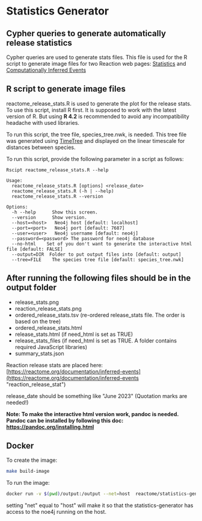 # Statistics Generator

## Cypher queries to generate automatically release statistics

Cypher queries are used to generate stats files. This file is used for the R script to generate image files for two Reaction web pages: [Statistics](https://reactome.org/about/statistics "Statistics") and [Computationally Inferred Events](https://reactome.org/documentation/inferred-events "Computationally Inferred Events")

## R script to generate image files

reactome_release_stats.R is used to generate the plot for the release stats. To use this script, install R first. It is supposed to work with the latest version of R. But using **R 4.2** is recommended to avoid any incompatibility headache with used libraries. 

To run this script, the tree file, species_tree.nwk, is needed. This tree file was generated using [TimeTree](http://timetree.org "timetree") and displayed on the linear timescale for distances between species.

To run this script, provide the following parameter in a script as follows:

```
Rscipt reactome_release_stats.R --help
```

```
Usage:
  reactome_release_stats.R [options] <release_date>
  reactome_release_stats.R (-h | --help)
  reactome_release_stats.R --version

Options:
  -h --help      Show this screen.
  --version      Show version.
  --host=<host>   Neo4j host [default: localhost]
  --port=<port>   Neo4j port [default: 7687]
  --user=<user>   Neo4j username [default: neo4j]
  --password=<password> The password for neo4j database
  --no-html    Set of you don't want to generate the interactive html file [default: FALSE]
  --output=DIR  Folder to put output files into [default: output]
  --tree=FILE    The species tree file [default: species_tree.nwk]
```
## After running the following files should be in the output folder

- release_stats.png
- reaction_release_stats.png
- ordered_release_stats.tsv (re-ordered release_stats file. The order is based on the tree)
- ordered_release_stats.html
- release_stats.html (if need_html is set as TRUE)
- release_stats_files (if need_html is set as TRUE. A folder contains required JavaScript libraries)
- summary_stats.json



Reaction release stats are placed here: [https://reactome.org/documentation/inferred-events](https://reactome.org/documentation/inferred-events "reaction_release_stat")

release_date should be something like "June 2023" (Quotation marks are needed!)

**Note: To make the interactive html version work, pandoc is needed. Pandoc can be installed by following this doc: https://pandoc.org/installing.html**

## Docker

To create the image:

```bash
make build-image
```

To run the image:

```bash
docker run -v $(pwd)/output:/output --net=host  reactome/statistics-generator:1.0.0 /bin/bash -c 'Rscript reactome_release_stats.R "June 2023"'
```

setting "net" equal to "host" will make it so that the statistics-generator has access to the noe4j running on the host.
